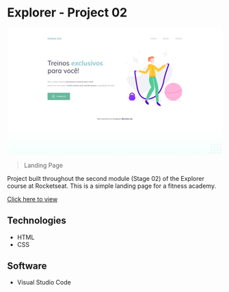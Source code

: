 # Explorer - Project 02

![preview](./projeto02-preview.png)

> Landing Page

Project built throughout the second module (Stage 02) of the Explorer course at Rocketseat.
This is a simple landing page for a fitness academy.

[Click here to view](https://jessicaranft.github.io/explorer-projeto01)

## Technologies

- HTML
- CSS

## Software

- Visual Studio Code
